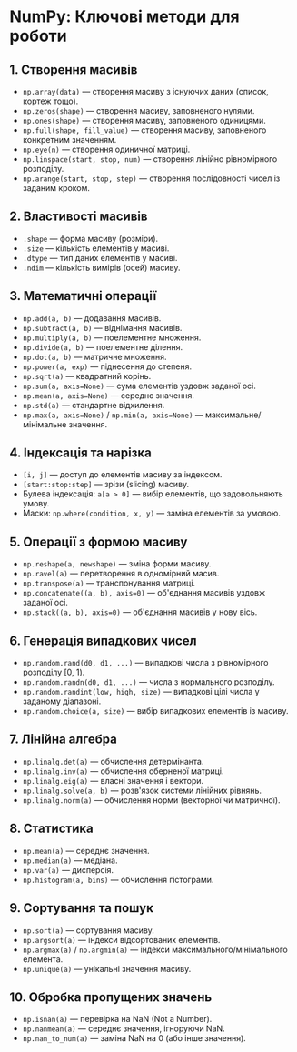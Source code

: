 # NumPy: Ключові методи для роботи

## 1. Створення масивів
- `np.array(data)` — створення масиву з існуючих даних (список, кортеж тощо).
- `np.zeros(shape)` — створення масиву, заповненого нулями.
- `np.ones(shape)` — створення масиву, заповненого одиницями.
- `np.full(shape, fill_value)` — створення масиву, заповненого конкретним значенням.
- `np.eye(n)` — створення одиничної матриці.
- `np.linspace(start, stop, num)` — створення лінійно рівномірного розподілу.
- `np.arange(start, stop, step)` — створення послідовності чисел із заданим кроком.

## 2. Властивості масивів
- `.shape` — форма масиву (розміри).
- `.size` — кількість елементів у масиві.
- `.dtype` — тип даних елементів у масиві.
- `.ndim` — кількість вимірів (осей) масиву.

## 3. Математичні операції
- `np.add(a, b)` — додавання масивів.
- `np.subtract(a, b)` — віднімання масивів.
- `np.multiply(a, b)` — поелементне множення.
- `np.divide(a, b)` — поелементне ділення.
- `np.dot(a, b)` — матричне множення.
- `np.power(a, exp)` — піднесення до степеня.
- `np.sqrt(a)` — квадратний корінь.
- `np.sum(a, axis=None)` — сума елементів уздовж заданої осі.
- `np.mean(a, axis=None)` — середнє значення.
- `np.std(a)` — стандартне відхилення.
- `np.max(a, axis=None)` / `np.min(a, axis=None)` — максимальне/мінімальне значення.

## 4. Індексація та нарізка
- `[i, j]` — доступ до елементів масиву за індексом.
- `[start:stop:step]` — зрізи (slicing) масиву.
- Булева індексація: `a[a > 0]` — вибір елементів, що задовольняють умову.
- Маски: `np.where(condition, x, y)` — заміна елементів за умовою.

## 5. Операції з формою масиву
- `np.reshape(a, newshape)` — зміна форми масиву.
- `np.ravel(a)` — перетворення в одномірний масив.
- `np.transpose(a)` — транспонування матриці.
- `np.concatenate((a, b), axis=0)` — об'єднання масивів уздовж заданої осі.
- `np.stack((a, b), axis=0)` — об'єднання масивів у нову вісь.

## 6. Генерація випадкових чисел
- `np.random.rand(d0, d1, ...)` — випадкові числа з рівномірного розподілу [0, 1).
- `np.random.randn(d0, d1, ...)` — числа з нормального розподілу.
- `np.random.randint(low, high, size)` — випадкові цілі числа у заданому діапазоні.
- `np.random.choice(a, size)` — вибір випадкових елементів із масиву.

## 7. Лінійна алгебра
- `np.linalg.det(a)` — обчислення детермінанта.
- `np.linalg.inv(a)` — обчислення оберненої матриці.
- `np.linalg.eig(a)` — власні значення і вектори.
- `np.linalg.solve(a, b)` — розв'язок системи лінійних рівнянь.
- `np.linalg.norm(a)` — обчислення норми (векторної чи матричної).

## 8. Статистика
- `np.mean(a)` — середнє значення.
- `np.median(a)` — медіана.
- `np.var(a)` — дисперсія.
- `np.histogram(a, bins)` — обчислення гістограми.

## 9. Сортування та пошук
- `np.sort(a)` — сортування масиву.
- `np.argsort(a)` — індекси відсортованих елементів.
- `np.argmax(a)` / `np.argmin(a)` — індекси максимального/мінімального елемента.
- `np.unique(a)` — унікальні значення масиву.

## 10. Обробка пропущених значень
- `np.isnan(a)` — перевірка на NaN (Not a Number).
- `np.nanmean(a)` — середнє значення, ігноруючи NaN.
- `np.nan_to_num(a)` — заміна NaN на 0 (або інше значення).
